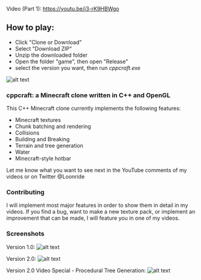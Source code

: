 Video (Part 1): https://youtu.be/j3-rK9HBWgo

## How to play:
- Click "Clone or Download"
- Select "Download ZIP"
- Unzip the downloaded folder
- Open the folder "game", then open "Release"
- select the version you want, then run *cppcraft.exe*

![alt text](https://firebasestorage.googleapis.com/v0/b/loon-ride-webpage.appspot.com/o/media%2F-LFK2uoj1IofLXaYhjEy?alt=media&token=1caf42a6-9416-4026-88bc-e508ff2b36c8 "C++ Minecraft Clone")

### cppcraft: a Minecraft clone written in C++ and OpenGL

This C++ Minecraft clone currently implements the following features:
- Minecraft textures
- Chunk batching and rendering
- Collisions
- Building and Breaking
- Terrain and tree generation
- Water
- Minecraft-style hotbar

Let me know what you want to see next in the YouTube comments of my videos or on Twitter @Loonride

### Contributing

I will implement most major features in order to show them in detail in my videos. If you find a bug, want to make a new texture pack, or implement an improvement that can be made, I will feature you in one of my videos.

### Screenshots

Version 1.0:
![alt text](https://firebasestorage.googleapis.com/v0/b/loon-ride-webpage.appspot.com/o/media%2F-LFK6BmPSp2qDyXZKhyH?alt=media&token=5102ccaf-c0b2-4c3c-b964-546f908588f6 "Version 1.0 C++ Minecraft Clone")

Version 2.0:
![alt text](https://firebasestorage.googleapis.com/v0/b/loon-ride-webpage.appspot.com/o/media%2F-LFK6F6hhmf804cvWKWA?alt=media&token=17daad3a-8797-4903-8dcf-e03f3b1e4895 "Version 2.0 C++ Minecraft Clone")

Version 2.0 Video Special - Procedural Tree Generation:
![alt text](https://firebasestorage.googleapis.com/v0/b/loon-ride-webpage.appspot.com/o/media%2F-LFK6HFBVZbLoZ-a6ZO7?alt=media&token=e2fe8b84-efe0-4e9d-be0b-5f787f05d547 "Version 2.0 Procedural Tree Generation")
